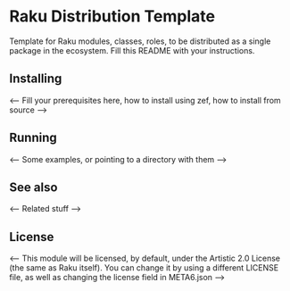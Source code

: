# Raku Distribution Template

Template for Raku modules, classes, roles, to be distributed as a
single package in the ecosystem. Fill this README with your
instructions.

## Installing


<-- Fill your prerequisites here, how to install using zef, how to
install from source -->

## Running

<-- Some examples, or pointing to a directory with them -->

## See also

<-- Related stuff -->

## License
<-- 
This module will be licensed, by default, under the Artistic 2.0 License (the same as Raku itself). You can change it by using a different LICENSE file, as well as changing the license field in META6.json -->
